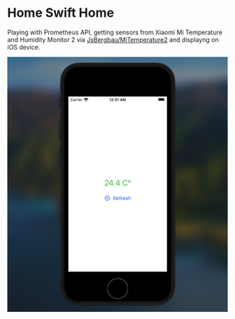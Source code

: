 # Home Swift Home
Playing with Prometheus API, getting sensors from Xiaomi Mi Temperature and Humidity Monitor 2 via [JsBergbau/MiTemperature2](https://github.com/JsBergbau/MiTemperature2) and displayng on iOS device.

![Screenshot](https://github.com/DmitryBoiadji/home-swift-home/blob/main/screenshot.png?raw=true)


